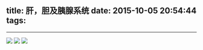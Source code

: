 title: 肝，胆及胰腺系统
date: 2015-10-05 20:54:44
tags:
---

---------------------------------------

<img class="lazy" src="http://pocket-fkc.image.alimmdn.com/fkc_page_banner_placeholder.png@320w" data-original="http://pocket-fkc.image.alimmdn.com/fkc-pages/cases/courage/1444037783046_33.jpeg@600w">
<img class="lazy" src="http://pocket-fkc.image.alimmdn.com/fkc_page_banner_placeholder.png@320w" data-original="http://pocket-fkc.image.alimmdn.com/fkc-pages/cases/courage/1444037783204_34.jpeg@600w">
<img class="lazy" src="http://pocket-fkc.image.alimmdn.com/fkc_page_banner_placeholder.png@320w" data-original="http://pocket-fkc.image.alimmdn.com/fkc-pages/cases/courage/1444037786870_60.jpeg@600w">
